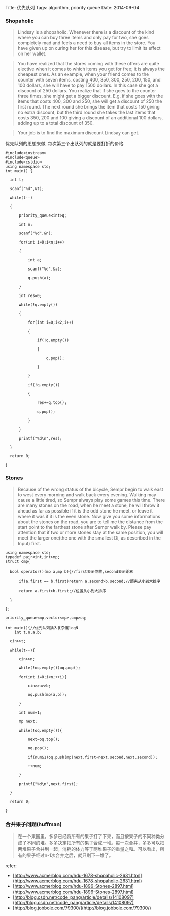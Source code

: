 Title: 优先队列
Tags: algorithm, priority queue
Date: 2014-09-04


### Shopaholic

>Lindsay is a shopaholic. Whenever there is a discount of the kind where you can buy three items and only pay for two, she goes completely mad and feels a need to buy all items in the store. You have given up on curing her for this disease, but try to limit its effect on her wallet.

>You have realized that the stores coming with these offers are quite elective when it comes to which items you get for free; it is always the cheapest ones. As an example, when your friend comes to the counter with seven items, costing 400, 350, 300, 250, 200, 150, and 100 dollars, she will have to pay 1500 dollars. In this case she got a discount of 250 dollars. You realize that if she goes to the counter three times, she might get a bigger discount. E.g. if she goes with the items that costs 400, 300 and 250, she will get a discount of 250 the first round. The next round she brings the item that costs 150 giving no extra discount, but the third round she takes the last items that costs 350, 200 and 100 giving a discount of an additional 100 dollars, adding up to a total discount of 350.

>Your job is to find the maximum discount Lindsay can get.

优先队列的思想来做, 每次第三个出队列的就是要打折的价格.

    #include<iostream>
    #include<queue>
    #include<cstdio>
    using namespace std;
    int main() {

      int t;

      scanf("%d",&t);

      while(t--)

      {

          priority_queue<int>q;

          int n;

          scanf("%d",&n);

          for(int i=0;i<n;i++)

          {

              int a;

              scanf("%d",&a);

              q.push(a);

          }

          int res=0;

          while(!q.empty())

          {

              for(int i=0;i<2;i++)

              {

                  if(!q.empty())

                  {

                      q.pop();

                  }

              }

              if(!q.empty())

              {

                  res+=q.top();

                  q.pop();

              }

          }

          printf("%d\n",res);

      }

      return 0;

    }


### Stones
>Because of the wrong status of the bicycle, Sempr begin to walk east to west every morning and walk back every evening. Walking may cause a little tired, so Sempr always play some games this time. 
There are many stones on the road, when he meet a stone, he will throw it ahead as far as possible if it is the odd stone he meet, or leave it where it was if it is the even stone. Now give you some informations about the stones on the road, you are to tell me the distance from the start point to the farthest stone after Sempr walk by. Please pay attention that if two or more stones stay at the same position, you will meet the larger one(the one with the smallest Di, as described in the Input) first.  


    using namespace std;
    typedef pair<int,int>mp;
    struct cmp{

      bool operator()(mp a,mp b){//first表示位置,second表示距离

          if(a.first == b.first)return a.second>b.second;//距离从小到大排序

          return a.first>b.first;//位置从小到大排序

      }

    };
     
    priority_queue<mp,vector<mp>,cmp>oq;
     
    int main(){//优先队列插入复杂度logN
        int t,n,a,b;

      cin>>t;

      while(t--){

          cin>>n;

          while(!oq.empty())oq.pop();

          for(int i=0;i<n;++i){

              cin>>a>>b;

              oq.push(mp(a,b));

          }

          int num=1;

          mp next;

          while(!oq.empty()){

              next=oq.top();

              oq.pop();

              if(num&1)oq.push(mp(next.first+next.second,next.second));

              ++num;

          }

          printf("%d\n",next.first);

      }

      return 0;

    }

### 合并果子问题(huffman)
>在一个果园里，多多已经将所有的果子打了下来，而且按果子的不同种类分成了不同的堆。多多决定把所有的果子合成一堆。每一次合并，多多可以把两堆果子合并到一起，消耗的体力等于两堆果子的重量之和。可以看出，所有的果子经过n-1次合并之后，就只剩下一堆了。


refer:

- [http://www.acmerblog.com/hdu-1678-shopaholic-2631.html](http://www.acmerblog.com/hdu-1678-shopaholic-2631.html)
- [http://www.acmerblog.com/hdu-1896-Stones-2897.html](http://www.acmerblog.com/hdu-1896-Stones-2897.html)
- [http://blog.csdn.net/code_pang/article/details/14108097](http://blog.csdn.net/code_pang/article/details/14108097)
- [http://blog.jobbole.com/79300/](http://blog.jobbole.com/79300/)

